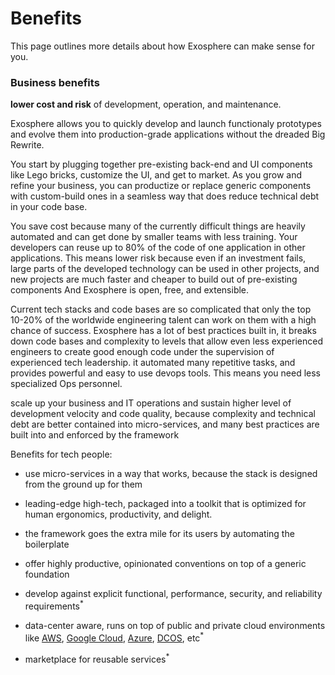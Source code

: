 # Benefits

This page outlines more details about how Exosphere can make sense for you.

### Business benefits

__lower cost and risk__ of development, operation, and maintenance.

Exosphere allows you to quickly develop and launch functionaly prototypes
and evolve them into production-grade applications
without the dreaded Big Rewrite.

You start by plugging together pre-existing back-end and UI components like Lego bricks,
customize the UI, and get to market.
As you grow and refine your business,
you can productize or replace generic components with custom-build ones
in a seamless way that does reduce technical debt in your code base.

You save cost because many of the currently difficult things
are heavily automated and can get done
by smaller teams with less training.
Your developers can reuse up to 80% of the code of one application in other applications.
This means lower risk because even if an investment fails,
large parts of the developed technology can be used in other projects,
and new projects are much faster and cheaper to build out of pre-existing components
And Exosphere is open, free, and extensible.

Current tech stacks and code bases are so complicated
that only the top 10-20% of the worldwide engineering talent can work on them
with a high chance of success.
Exosphere has a lot of best practices built in,
it breaks down code bases and complexity to levels
that allow even less experienced engineers to create good enough code
under the supervision of experienced tech leadership.
it automated many repetitive tasks,
and provides powerful and easy to use devops tools.
This means you need less specialized Ops personnel.

scale up your business and IT operations and sustain higher level of development velocity and code quality,
because complexity and technical debt are better contained into micro-services,
and many best practices are built into and enforced by the framework


Benefits for tech people:
- use micro-services in a way that works,
  because the stack is designed from the ground up for them
- leading-edge high-tech,
  packaged into a toolkit that is optimized for
  human ergonomics, productivity, and delight.

- the framework goes the extra mile for its users
  by automating the boilerplate
- offer highly productive, opinionated conventions on top of a generic foundation

- develop against explicit
  functional, performance, security, and reliability requirements<sup>&#42;</sup>
- data-center aware, runs on top of public and private cloud environments
  like [AWS](https://aws.amazon.com),
  [Google Cloud](https://cloud.google.com),
  [Azure](https://azure.microsoft.com),
  [DCOS](https://dcos.io), etc<sup>&#42;</sup>
- marketplace for reusable services<sup>&#42;</sup>


